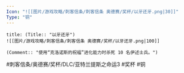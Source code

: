 ```yaml
---
Icon: "![[图片/游戏攻略/刺客信条/刺客信条 奥德赛/奖杯/以牙还牙.png|30]]"
Type: "铜"
---
```

```ad-common-bronze-trophy
title: (Title:: "以牙还牙")
![[图片/游戏攻略/刺客信条/刺客信条 奥德赛/奖杯/以牙还牙.png|100]]

(Comment:: "使用“克洛诺斯的祝福”进化能力时杀死 10 名伊述士兵。")
```

#刺客信条/奥德赛/奖杯/DLC/亚特兰提斯之命运3 #奖杯 #铜
